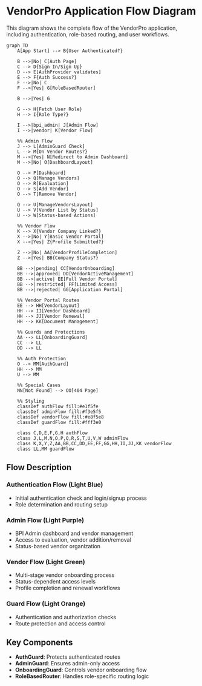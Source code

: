 # VendorPro Application Flow Diagram

This diagram shows the complete flow of the VendorPro application, including authentication, role-based routing, and user workflows.

```mermaid
graph TD
    A[App Start] --> B{User Authenticated?}
    
    B -->|No| C[Auth Page]
    C --> D{Sign In/Sign Up}
    D --> E[AuthProvider validates]
    E --> F{Auth Success?}
    F -->|No| C
    F -->|Yes| G[RoleBasedRouter]
    
    B -->|Yes| G
    
    G --> H{Fetch User Role}
    H --> I{Role Type?}
    
    I -->|bpi_admin| J[Admin Flow]
    I -->|vendor| K[Vendor Flow]
    
    %% Admin Flow
    J --> L[AdminGuard Check]
    L --> M{On Vendor Routes?}
    M -->|Yes| N[Redirect to Admin Dashboard]
    M -->|No| O[DashboardLayout]
    
    O --> P[Dashboard]
    O --> Q[Manage Vendors]
    O --> R[Evaluation]
    O --> S[Add Vendor]
    O --> T[Remove Vendor]
    
    Q --> U[ManageVendorsLayout]
    U --> V[Vendor List by Status]
    U --> W[Status-based Actions]
    
    %% Vendor Flow
    K --> X{Vendor Company Linked?}
    X -->|No| Y[Basic Vendor Portal]
    X -->|Yes| Z{Profile Submitted?}
    
    Z -->|No| AA[VendorProfileCompletion]
    Z -->|Yes| BB{Company Status?}
    
    BB -->|pending| CC[VendorOnboarding]
    BB -->|approved| DD[VendorActiveManagement]
    BB -->|active| EE[Full Vendor Portal]
    BB -->|restricted| FF[Limited Access]
    BB -->|rejected| GG[Application Portal]
    
    %% Vendor Portal Routes
    EE --> HH[VendorLayout]
    HH --> II[Vendor Dashboard]
    HH --> JJ[Vendor Renewal]
    HH --> KK[Document Management]
    
    %% Guards and Protections
    AA --> LL[OnboardingGuard]
    CC --> LL
    DD --> LL
    
    %% Auth Protection
    O --> MM[AuthGuard]
    HH --> MM
    U --> MM
    
    %% Special Cases
    NN[Not Found] --> OO[404 Page]
    
    %% Styling
    classDef authFlow fill:#e1f5fe
    classDef adminFlow fill:#f3e5f5
    classDef vendorFlow fill:#e8f5e8
    classDef guardFlow fill:#fff3e0
    
    class C,D,E,F,G,H authFlow
    class J,L,M,N,O,P,Q,R,S,T,U,V,W adminFlow
    class K,X,Y,Z,AA,BB,CC,DD,EE,FF,GG,HH,II,JJ,KK vendorFlow
    class LL,MM guardFlow
```

## Flow Description

### Authentication Flow (Light Blue)
- Initial authentication check and login/signup process
- Role determination and routing setup

### Admin Flow (Light Purple)
- BPI Admin dashboard and vendor management
- Access to evaluation, vendor addition/removal
- Status-based vendor organization

### Vendor Flow (Light Green)  
- Multi-stage vendor onboarding process
- Status-dependent access levels
- Profile completion and renewal workflows

### Guard Flow (Light Orange)
- Authentication and authorization checks
- Route protection and access control

## Key Components

- **AuthGuard**: Protects authenticated routes
- **AdminGuard**: Ensures admin-only access
- **OnboardingGuard**: Controls vendor onboarding flow
- **RoleBasedRouter**: Handles role-specific routing logic